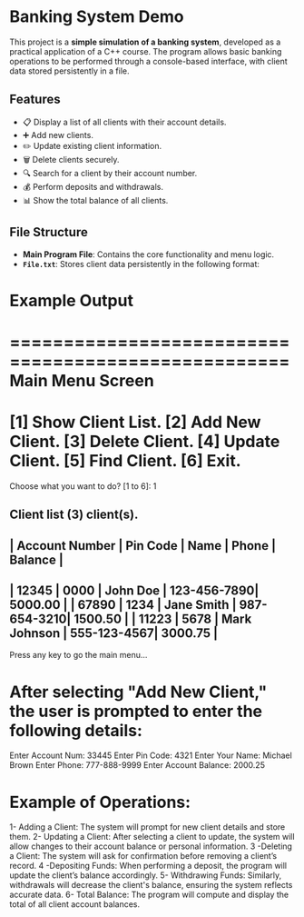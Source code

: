 # Banking System Demo

This project is a **simple simulation of a banking system**, developed as a practical application of a C++ course. The program allows basic banking operations to be performed through a console-based interface, with client data stored persistently in a file.

## Features

- 📋 Display a list of all clients with their account details.
- ➕ Add new clients.
- ✏️ Update existing client information.
- 🗑️ Delete clients securely.
- 🔍 Search for a client by their account number.
- 💰 Perform deposits and withdrawals.
- 📊 Show the total balance of all clients.

## File Structure

- **Main Program File**: Contains the core functionality and menu logic.
- **`File.txt`**: Stores client data persistently in the following format:

# Example Output

====================================================
               Main Menu Screen
====================================================
   [1] Show Client List.
   [2] Add New Client.
   [3] Delete Client.
   [4] Update Client.
   [5] Find Client.
   [6] Exit.
====================================================
Choose what you want to do? [1 to 6]: 1

Client list (3) client(s).
-----------------------------------------------------------------------------------------------
| Account Number | Pin Code | Name                          | Phone       | Balance    |
-----------------------------------------------------------------------------------------------
| 12345          | 0000     | John Doe                      | 123-456-7890| 5000.00    |
| 67890          | 1234     | Jane Smith                    | 987-654-3210| 1500.50    |
| 11223          | 5678     | Mark Johnson                  | 555-123-4567| 3000.75    |
-----------------------------------------------------------------------------------------------

Press any key to go the main menu...


# After selecting "Add New Client," the user is prompted to enter the following details:

Enter Account Num: 33445
Enter Pin Code: 4321
Enter Your Name: Michael Brown
Enter Phone: 777-888-9999
Enter Account Balance: 2000.25

# Example of Operations:

1- Adding a Client: The system will prompt for new client details and store them.
2- Updating a Client: After selecting a client to update, the system will allow changes to their account balance or personal information.
3 -Deleting a Client: The system will ask for confirmation before removing a client’s record.
4 -Depositing Funds: When performing a deposit, the program will update the client’s balance accordingly.
5- Withdrawing Funds: Similarly, withdrawals will decrease the client's balance, ensuring the system reflects accurate data.
6- Total Balance: The program will compute and display the total of all client account balances.


